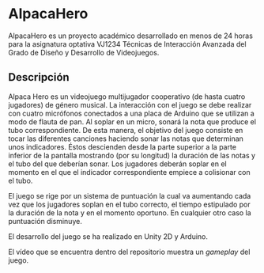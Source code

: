 # AlpacaHero
AlpacaHero es un proyecto académico desarrollado en menos de 24 horas para la asignatura optativa VJ1234 Técnicas de Interacción Avanzada
del Grado de Diseño y Desarrollo de Videojuegos.

## Descripción
Alpaca Hero es un videojuego multijugador cooperativo (de hasta cuatro jugadores) de género musical. 
La interacción con el juego se debe realizar con cuatro micrófonos conectados a una placa de Arduino que se utilizan a modo de flauta de pan.
Al soplar en un micro, sonará la nota que produce el tubo correspondiente.
De esta manera, el objetivo del juego consiste en tocar las diferentes canciones haciendo sonar las notas que determinan unos indicadores. 
Éstos descienden desde la parte superior a la parte inferior de la pantalla mostrando (por su longitud) la duración de las notas y el tubo del que deberían sonar.
Los jugadores deberán soplar en el momento en el que el indicador correspondiente empiece a colisionar con el tubo.

El juego se rige por un sistema de puntuación la cual va aumentando cada vez que los jugadores soplan en el tubo correcto, el tiempo estipulado por la duración de la nota y en el momento oportuno. En cualquier otro caso la puntuación disminuye.

El desarrollo del juego se ha realizado en Unity 2D y Arduino.

El vídeo que se encuentra dentro del repositorio muestra un *gameplay* del juego.
